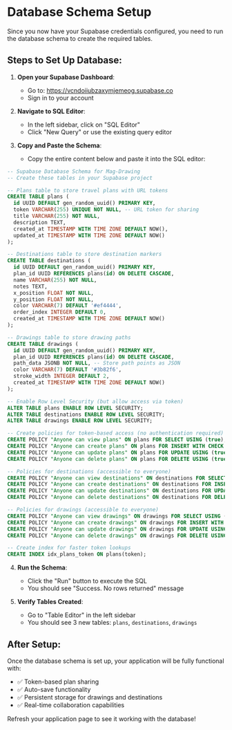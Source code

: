 # Database Schema Setup

Since you now have your Supabase credentials configured, you need to run the database schema to create the required tables.

## Steps to Set Up Database:

1. **Open your Supabase Dashboard**:
   - Go to: https://vcndoiiubzaxymjemeog.supabase.co
   - Sign in to your account

2. **Navigate to SQL Editor**:
   - In the left sidebar, click on "SQL Editor"
   - Click "New Query" or use the existing query editor

3. **Copy and Paste the Schema**:
   - Copy the entire content below and paste it into the SQL editor:

```sql
-- Supabase Database Schema for Mag-Drawing
-- Create these tables in your Supabase project

-- Plans table to store travel plans with URL tokens
CREATE TABLE plans (
  id UUID DEFAULT gen_random_uuid() PRIMARY KEY,
  token VARCHAR(255) UNIQUE NOT NULL, -- URL token for sharing
  title VARCHAR(255) NOT NULL,
  description TEXT,
  created_at TIMESTAMP WITH TIME ZONE DEFAULT NOW(),
  updated_at TIMESTAMP WITH TIME ZONE DEFAULT NOW()
);

-- Destinations table to store destination markers
CREATE TABLE destinations (
  id UUID DEFAULT gen_random_uuid() PRIMARY KEY,
  plan_id UUID REFERENCES plans(id) ON DELETE CASCADE,
  name VARCHAR(255) NOT NULL,
  notes TEXT,
  x_position FLOAT NOT NULL,
  y_position FLOAT NOT NULL,
  color VARCHAR(7) DEFAULT '#ef4444',
  order_index INTEGER DEFAULT 0,
  created_at TIMESTAMP WITH TIME ZONE DEFAULT NOW()
);

-- Drawings table to store drawing paths
CREATE TABLE drawings (
  id UUID DEFAULT gen_random_uuid() PRIMARY KEY,
  plan_id UUID REFERENCES plans(id) ON DELETE CASCADE,
  path_data JSONB NOT NULL, -- Store path points as JSON
  color VARCHAR(7) DEFAULT '#3b82f6',
  stroke_width INTEGER DEFAULT 2,
  created_at TIMESTAMP WITH TIME ZONE DEFAULT NOW()
);

-- Enable Row Level Security (but allow access via token)
ALTER TABLE plans ENABLE ROW LEVEL SECURITY;
ALTER TABLE destinations ENABLE ROW LEVEL SECURITY;
ALTER TABLE drawings ENABLE ROW LEVEL SECURITY;

-- Create policies for token-based access (no authentication required)
CREATE POLICY "Anyone can view plans" ON plans FOR SELECT USING (true);
CREATE POLICY "Anyone can create plans" ON plans FOR INSERT WITH CHECK (true);
CREATE POLICY "Anyone can update plans" ON plans FOR UPDATE USING (true);
CREATE POLICY "Anyone can delete plans" ON plans FOR DELETE USING (true);

-- Policies for destinations (accessible to everyone)
CREATE POLICY "Anyone can view destinations" ON destinations FOR SELECT USING (true);
CREATE POLICY "Anyone can create destinations" ON destinations FOR INSERT WITH CHECK (true);
CREATE POLICY "Anyone can update destinations" ON destinations FOR UPDATE USING (true);
CREATE POLICY "Anyone can delete destinations" ON destinations FOR DELETE USING (true);

-- Policies for drawings (accessible to everyone)
CREATE POLICY "Anyone can view drawings" ON drawings FOR SELECT USING (true);
CREATE POLICY "Anyone can create drawings" ON drawings FOR INSERT WITH CHECK (true);
CREATE POLICY "Anyone can update drawings" ON drawings FOR UPDATE USING (true);
CREATE POLICY "Anyone can delete drawings" ON drawings FOR DELETE USING (true);

-- Create index for faster token lookups
CREATE INDEX idx_plans_token ON plans(token);
```

4. **Run the Schema**:
   - Click the "Run" button to execute the SQL
   - You should see "Success. No rows returned" message

5. **Verify Tables Created**:
   - Go to "Table Editor" in the left sidebar
   - You should see 3 new tables: `plans`, `destinations`, `drawings`

## After Setup:

Once the database schema is set up, your application will be fully functional with:
- ✅ Token-based plan sharing
- ✅ Auto-save functionality
- ✅ Persistent storage for drawings and destinations
- ✅ Real-time collaboration capabilities

Refresh your application page to see it working with the database!
